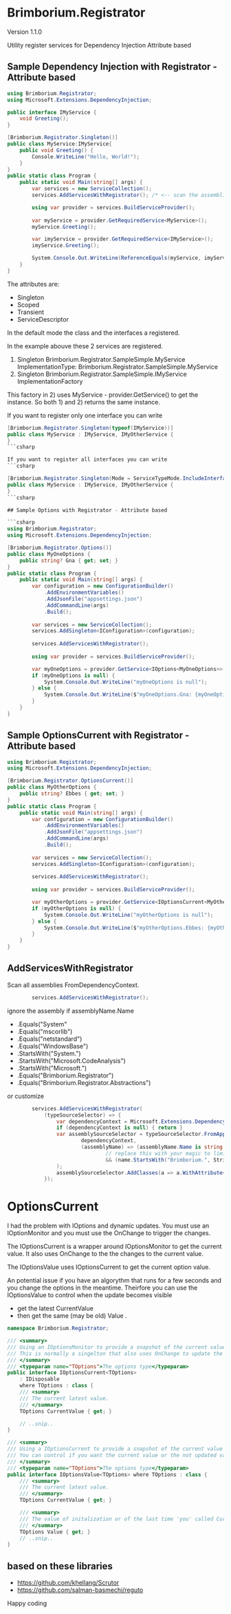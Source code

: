 # Brimborium.Registrator

Version 1.1.0

Utility register services for Dependency Injection Attribute based


## Sample Dependency Injection with Registrator - Attribute based

```csharp
using Brimborium.Registrator;
using Microsoft.Extensions.DependencyInjection;

public interface IMyService {
    void Greeting();
}

[Brimborium.Registrator.Singleton()]
public class MyService:IMyService{
    public void Greeting() {
        Console.WriteLine("Hello, World!");
    }
}
public static class Program {
    public static void Main(string[] args) {
        var services = new ServiceCollection();
        services.AddServicesWithRegistrator(); /* <-- scan the assemblies for classes with an attribute*/

        using var provider = services.BuildServiceProvider();
        
        var myService = provider.GetRequiredService<MyService>();
        myService.Greeting();

        var imyService = provider.GetRequiredService<IMyService>();
        imyService.Greeting();

        System.Console.Out.WriteLine(ReferenceEquals(myService, imyService));
    }
}
```

The attributes are:
- Singleton
- Scoped
- Transient
- ServiceDescriptor

In the default mode the class and the interfaces a registered.

In the example abouve these 2 services are registered.
  1) Singleton Brimborium.Registrator.SampleSimple.MyService ImplementationType: Brimborium.Registrator.SampleSimple.MyService
  2) Singleton Brimborium.Registrator.SampleSimple.IMyService ImplementationFactory

This factory in 2) uses MyService - provider.GetService<MyService>() to get the instance.
So both 1) and 2) returns the same instance.

If you want to register only one interface you can write
```csharp
[Brimborium.Registrator.Singleton(typeof(IMyService))]
public class MyService : IMyService, IMyOtherService {
}
```csharp

If you want to register all interfaces you can write
```csharp

[Brimborium.Registrator.Singleton(Mode = ServiceTypeMode.IncludeInterfaces)]
public class MyService : IMyService, IMyOtherService {
}
```csharp

## Sample Options with Registrator - Attribute based

```csharp
using Brimborium.Registrator;
using Microsoft.Extensions.DependencyInjection;

[Brimborium.Registrator.Options()]
public class MyOneOptions {
    public string? Gna { get; set; }
}
public static class Program {
    public static void Main(string[] args) {
        var configuration = new ConfigurationBuilder()
            .AddEnvironmentVariables()
            .AddJsonFile("appsettings.json")
            .AddCommandLine(args)
            .Build();
        
        var services = new ServiceCollection();
        services.AddSingleton<IConfiguration>(configuration);
        
        services.AddServicesWithRegistrator();
        
        using var provider = services.BuildServiceProvider();

        var myOneOptions = provider.GetService<IOptions<MyOneOptions>>()?.Value;
        if (myOneOptions is null) {
            System.Console.Out.WriteLine("myOneOptions is null");
        } else {
            System.Console.Out.WriteLine($"myOneOptions.Gna: {myOneOptions.Gna}");
        }
    }
}
```


## Sample OptionsCurrent with Registrator - Attribute based

```csharp
using Brimborium.Registrator;
using Microsoft.Extensions.DependencyInjection;

[Brimborium.Registrator.OptionsCurrent()]
public class MyOtherOptions { 
    public string? Ebbes { get; set; }
}
public static class Program {
    public static void Main(string[] args) {
        var configuration = new ConfigurationBuilder()
            .AddEnvironmentVariables()
            .AddJsonFile("appsettings.json")
            .AddCommandLine(args)
            .Build();
        
        var services = new ServiceCollection();
        services.AddSingleton<IConfiguration>(configuration);
        
        services.AddServicesWithRegistrator();
        
        using var provider = services.BuildServiceProvider();

        var myOtherOptions = provider.GetService<IOptionsCurrent<MyOtherOptions>>()?.CurrentValue;
        if (myOtherOptions is null) {
            System.Console.Out.WriteLine("myOtherOptions is null");
        } else {
            System.Console.Out.WriteLine($"myOtherOptions.Ebbes: {myOtherOptions.Ebbes}");
        }
    }
}
```

## AddServicesWithRegistrator

Scan all assemblies FromDependencyContext.

```csharp
        services.AddServicesWithRegistrator();
```

ignore the assembly if assemblyName.Name
  - .Equals("System"
  - .Equals("mscorlib")
  - .Equals("netstandard")
  - .Equals("WindowsBase")
  - .StartsWith("System.")
  - .StartsWith("Microsoft.CodeAnalysis")
  - .StartsWith("Microsoft.")
  - .Equals("Brimborium.Registrator")
  - .Equals("Brimborium.Registrator.Abstractions")

or customize
```csharp
        services.AddServicesWithRegistrator(
            (typeSourceSelector) => {
                var dependencyContext = Microsoft.Extensions.DependencyModel.DependencyContext.Default;
                if (dependencyContext is null) { return }
                var assemblySourceSelector = typeSourceSelector.FromApplicationDependencies(
                        dependencyContext,
                        (assemblyName) => (assemblyName.Name is string name)
                                // replace this with your magic to limit the types that are queried - it's not cheap to load an assembly for not using it
                                && (name.StartsWith("Brimborium.", StringComparison.Ordinal))
                );
                assemblySourceSelector.AddClasses(a => a.WithAttribute<ServiceDescriptorAttribute>()).UsingAttributes();
            });
```

# OptionsCurrent

I had the problem with IOptions<TOptions> and dynamic updates. 
You must use an IOptionMonitor and you must use the OnChange to trigger the changes.

The IOptionsCurrent<TOption> is a wrapper around IOptionsMonitor<TOptions> to get the current value.
It also uses OnChange to the the changes to the current value.

The IOptionsValue uses IOptionsCurrent to get the current option value.

An potential issue if you have an algorythm that runs for a few seconds and you change the options in the meantime.
Theirfore you can use the IOptionsValue<TOptions> to control when the update becomes visible
  - get the latest CurrentValue 
  - then get the same (may be old) Value .

```csharp
namespace Brimborium.Registrator;

/// <summary>
/// Using an IOptionsMonitor to provide a snapshot of the current value of the options.
/// This is normally a singelton that also uses OnChange to update the current value.
/// </summary>
/// <typeparam name="TOptions">The options type</typeparam>
public interface IOptionsCurrent<TOptions>
    : IDisposable
    where TOptions : class {
    /// <summary>
    /// The current latest value.
    /// </summary>
    TOptions CurrentValue { get; }

    // ..snip..
}

/// <summary>
/// Using a IOptionsCurrent to provide a snapshot of the current value of the options.
/// You can control if you want the current value or the not updated value.
/// </summary>
/// <typeparam name="TOptions">The options type</typeparam>
public interface IOptionsValue<TOptions> where TOptions : class {
    /// <summary>
    /// The current latest value.
    /// </summary>
    TOptions CurrentValue { get; }

    /// <summary>
    /// The value of initalization or of the last time 'you' called CurrentValue.
    /// </summary>
    TOptions Value { get; }
    // ..snip..
}

```




## based on these libraries

  - https://github.com/khellang/Scrutor
  - https://github.com/salman-basmechi/reguto



Happy coding
